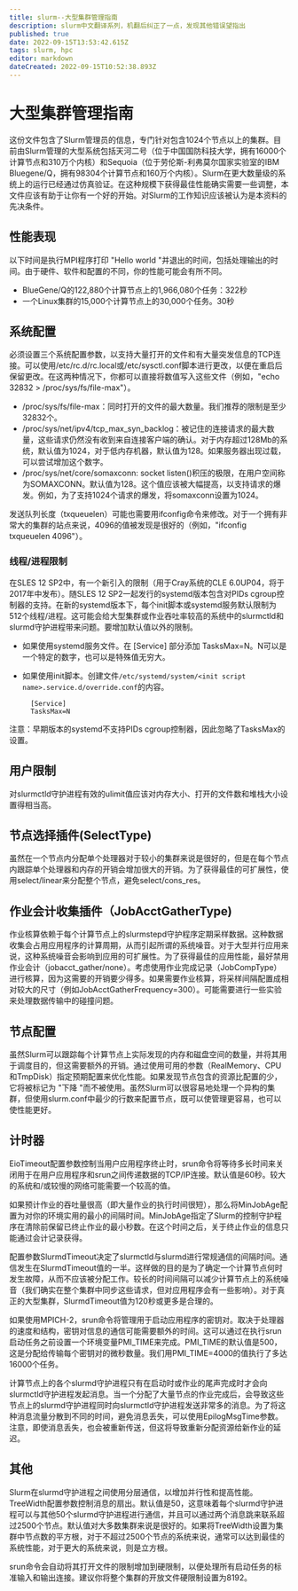 ```yaml
---
title: slurm--大型集群管理指南
description: slurm中文翻译系列，机翻后纠正了一点，发现其他错误望指出
published: true
date: 2022-09-15T13:53:42.615Z
tags: slurm, hpc
editor: markdown
dateCreated: 2022-09-15T10:52:38.893Z
---
```


# 大型集群管理指南

这份文件包含了Slurm管理员的信息，专门针对包含1024个节点以上的集群。目前由Slurm管理的大型系统包括天河二号（位于中国国防科技大学，拥有16000个计算节点和310万个内核）和Sequoia（位于劳伦斯-利弗莫尔国家实验室的IBM Bluegene/Q，拥有98304个计算节点和160万个内核）。Slurm在更大数量级的系统上的运行已经通过仿真验证。在这种规模下获得最佳性能确实需要一些调整，本文件应该有助于让你有一个好的开始。对Slurm的工作知识应该被认为是本资料的先决条件。

## 性能表现

以下时间是执行MPI程序打印 "Hello world "并退出的时间，包括处理输出的时间。由于硬件、软件和配置的不同，你的性能可能会有所不同。

- BlueGene/Q的122,880个计算节点上的1,966,080个任务：322秒
- 一个Linux集群的15,000个计算节点上的30,000个任务。30秒

## 系统配置

必须设置三个系统配置参数，以支持大量打开的文件和有大量突发信息的TCP连接。可以使用/etc/rc.d/rc.local或/etc/sysctl.conf脚本进行更改，以便在重启后保留更改。在这两种情况下，你都可以直接将数值写入这些文件（例如，"echo 32832 > /proc/sys/fs/file-max"）。

- /proc/sys/fs/file-max：同时打开的文件的最大数量。我们推荐的限制是至少32832个。
- /proc/sys/net/ipv4/tcp_max_syn_backlog：被记住的连接请求的最大数量，这些请求仍然没有收到来自连接客户端的确认。对于内存超过128Mb的系统，默认值为1024，对于低内存机器，默认值为128。如果服务器出现过载，可以尝试增加这个数字。
- /proc/sys/net/core/somaxconn: socket listen()积压的极限，在用户空间称为SOMAXCONN。默认值为128。这个值应该被大幅提高，以支持请求的爆发。例如，为了支持1024个请求的爆发，将somaxconn设置为1024。

发送队列长度（txqueuelen）可能也需要用ifconfig命令来修改。对于一个拥有非常大的集群的站点来说，4096的值被发现是很好的（例如，"ifconfig txqueuelen 4096"）。

### 线程/进程限制

在SLES 12 SP2中，有一个新引入的限制（用于Cray系统的CLE 6.0UP04，将于2017年中发布）。随SLES 12 SP2一起发行的systemd版本包含对PIDs cgroup控制器的支持。在新的systemd版本下，每个init脚本或systemd服务默认限制为512个线程/进程。这可能会给大型集群或作业吞吐率较高的系统中的slurmctld和slurmd守护进程带来问题。要增加默认值以外的限制。

- 如果使用systemd服务文件。在 [Service] 部分添加 TasksMax=N。N可以是一个特定的数字，也可以是特殊值无穷大。

- 如果使用init脚本。创建文件`/etc/systemd/system/<init script name>.service.d/override.conf`的内容。

  ```
    [Service]
    TasksMax=N
  ```

注意：早期版本的systemd不支持PIDs cgroup控制器，因此忽略了TasksMax的设置。

## 用户限制

对slurmctld守护进程有效的ulimit值应该对内存大小、打开的文件数和堆栈大小设置得相当高。

## 节点选择插件(SelectType)

虽然在一个节点内分配单个处理器对于较小的集群来说是很好的，但是在每个节点内跟踪单个处理器和内存的开销会增加很大的开销。为了获得最佳的可扩展性，使用select/linear来分配整个节点，避免select/cons_res。

## 作业会计收集插件（JobAcctGatherType)

作业核算依赖于每个计算节点上的slurmstepd守护程序定期采样数据。这种数据收集会占用应用程序的计算周期，从而引起所谓的系统噪音。对于大型并行应用来说，这种系统噪音会影响到应用的可扩展性。为了获得最佳的应用性能，最好禁用作业会计（jobacct_gather/none）。考虑使用作业完成记录（JobCompType）进行核算，因为这需要的开销要少得多。如果需要作业核算，将采样间隔配置成相对较大的尺寸（例如JobAcctGatherFrequency=300）。可能需要进行一些实验来处理数据传输中的碰撞问题。

## 节点配置

虽然Slurm可以跟踪每个计算节点上实际发现的内存和磁盘空间的数量，并将其用于调度目的，但这需要额外的开销。通过使用可用的参数（RealMemory、CPU和TmpDisk）指定预期配置来优化性能。如果发现节点包含的资源比配置的少，它将被标记为 "下降 "而不被使用。虽然Slurm可以很容易地处理一个异构的集群，但使用slurm.conf中最少的行数来配置节点，既可以使管理更容易，也可以使性能更好。

## 计时器

EioTimeout配置参数控制当用户应用程序终止时，srun命令将等待多长时间来关闭用于在用户应用程序和srun之间传递数据的TCP/IP连接。默认值是60秒。较大的系统和/或较慢的网络可能需要一个较高的值。

如果预计作业的吞吐量很高（即大量作业的执行时间很短），那么将MinJobAge配置为对你的环境实用的最小的间隔时间。MinJobAge指定了Slurm的控制守护程序在清除前保留已终止作业的最小秒数。在这个时间之后，关于终止作业的信息只能通过会计记录获得。

配置参数SlurmdTimeout决定了slurmctld与slurmd进行常规通信的间隔时间。通信发生在SlurmdTimeout值的一半。这样做的目的是为了确定一个计算节点何时发生故障，从而不应该被分配工作。较长的时间间隔可以减少计算节点上的系统噪音（我们确实在整个集群中同步这些请求，但对应用程序会有一些影响）。对于真正的大型集群，SlurmdTimeout值为120秒或更多是合理的。

如果使用MPICH-2，srun命令将管理用于启动应用程序的密钥对。取决于处理器的速度和结构，密钥对信息的通信可能需要额外的时间。这可以通过在执行srun启动任务之前设置一个环境变量PMI_TIME来完成。PMI_TIME的默认值是500，这是分配给传输每个密钥对的微秒数量。我们用PMI_TIME=4000的值执行了多达16000个任务。

计算节点上的各个slurmd守护进程只有在启动时或作业的尾声完成时才会向slurmctld守护进程发起消息。当一个分配了大量节点的作业完成后，会导致这些节点上的slurmd守护进程同时向slurmctld守护进程发送非常多的消息。为了将这种消息流量分散到不同的时间，避免消息丢失，可以使用EpilogMsgTime参数。注意，即使消息丢失，也会被重新传送，但这将导致重新分配资源给新作业的延迟。

## 其他

Slurm在slurmd守护进程之间使用分层通信，以增加并行性和提高性能。TreeWidth配置参数控制消息的扇出。默认值是50，这意味着每个slurmd守护进程可以与其他50个slurmd守护进程进行通信，并且可以通过两个消息跳来联系超过2500个节点。默认值对大多数集群来说是很好的。如果将TreeWidth设置为集群中节点数的平方根，对于不超过2500个节点的系统来说，通常可以达到最佳的系统性能，对于更大的系统来说，则是立方根。

srun命令会自动将其打开文件的限制增加到硬限制，以便处理所有启动任务的标准输入和输出连接。建议你将整个集群的开放文件硬限制设置为8192。